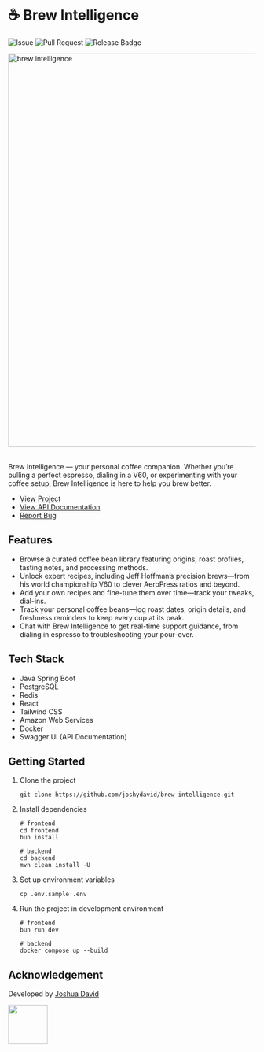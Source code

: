 # ☕ Brew Intelligence

![Issue](https://img.shields.io/github/issues/joshydavid/joshua-david)
![Pull Request](https://img.shields.io/github/issues-pr/joshydavid/joshua-david)
![Release Badge](https://img.shields.io/github/v/release/joshydavid/joshua-david)

<img src="https://github.com/user-attachments/assets/21b14349-4657-4aea-a82a-dcef198fcfbc" width="800" alt="brew intelligence"  />
<br />
<br />

Brew Intelligence — your personal coffee companion. Whether you’re pulling a perfect espresso, dialing in a V60, or experimenting with your coffee setup, Brew Intelligence is here to help you brew better.

- [View Project](https://brew.joshydavid.com)
- [View API Documentation](https://api-brew.joshydavid.com/docs.html)
- [Report Bug](https://github.com/joshydavid/brew-intelligence/issues/new/choose)

## Features

- Browse a curated coffee bean library featuring origins, roast profiles, tasting notes, and processing methods.
- Unlock expert recipes, including Jeff Hoffman’s precision brews—from his world championship V60 to clever AeroPress ratios and beyond.
- Add your own recipes and fine-tune them over time—track your tweaks, dial-ins.
- Track your personal coffee beans—log roast dates, origin details, and freshness reminders to keep every cup at its peak.
- Chat with Brew Intelligence to get real-time support guidance, from dialing in espresso to troubleshooting your pour-over.

## Tech Stack

- Java Spring Boot
- PostgreSQL
- Redis
- React
- Tailwind CSS
- Amazon Web Services
- Docker
- Swagger UI (API Documentation)

## Getting Started

1. Clone the project

   ```
   git clone https://github.com/joshydavid/brew-intelligence.git
   ```

2. Install dependencies

   ```
   # frontend
   cd frontend
   bun install

   # backend
   cd backend
   mvn clean install -U
   ```

3. Set up environment variables

   `cp .env.sample .env`

4. Run the project in development environment

   ```
   # frontend
   bun run dev

   # backend
   docker compose up --build
   ```

## Acknowledgement

Developed by [Joshua David](https://joshydavid.com)

<a href="https://joshydavid.com">
  <img src="https://github.com/user-attachments/assets/4dfe0c89-8ced-4e08-bcf3-6261bdbb956d" width="80">
</a>
